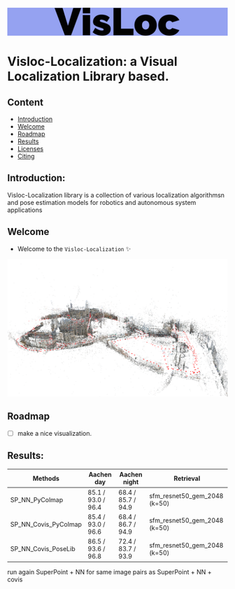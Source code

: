 ![demo_vid](assets/VisLoc-logos.jpeg)

# Visloc-Localization: a Visual Localization Library based.

## Content
- [Introduction](#introduction)
- [Welcome](#welcome)
- [Roadmap](#roadmap)
- [Results](#results)
- [Licenses](#licenses)
- [Citing](#citing)

## Introduction:

Visloc-Localization library is a collection of various localization algorithmsn and pose estimation models for robotics and autonomous system applications


## Welcome

* Welcome to the `Visloc-Localization` :sparkles:

![demo_vid](assets/aachen.png)



## Roadmap

- [ ]  make a nice visualization.

## Results:

| Methods                | Aachen day         | Aachen night       | Retrieval                    |
| ---------------------- | ------------------ | ------------------ | ---------------------------- |
| SP_NN_PyColmap         | 85.1 / 93.0 / 96.4 | 68.4 / 85.7 / 94.9 | sfm_resnet50_gem_2048 (k=50) |
| SP_NN_Covis_PyColmap   | 85.4 / 93.0 / 96.6 | 68.4 / 86.7 / 94.9 | sfm_resnet50_gem_2048 (k=50) |
| SP_NN_Covis_PoseLib    | 86.5 / 93.6 / 96.8 | 72.4 / 83.7 / 93.9 | sfm_resnet50_gem_2048 (k=50) |


run again SuperPoint + NN for same image pairs as SuperPoint + NN + covis

